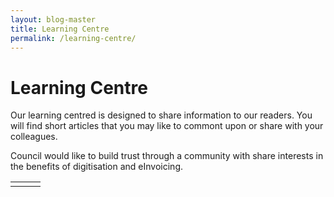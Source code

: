 ```yaml
---
layout: blog-master
title: Learning Centre
permalink: /learning-centre/
---
```


# Learning Centre

Our learning centred is designed to share information to our readers.  You will find short articles that you may like to commont upon or share with your colleagues.

Council would like to build trust through a community with share interests in the benefits of digitisation and eInvoicing.

| | | |
|---|---|---|
| | | |


